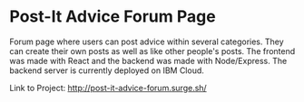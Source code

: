 # Post-It Advice Forum Page

Forum page where users can post advice within several categories. They can create their own posts as well as like other people's posts. The frontend was made with React and the backend was made with Node/Express. The backend server is currently deployed on IBM Cloud.

Link to Project: http://post-it-advice-forum.surge.sh/
